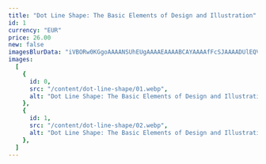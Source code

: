 ```yaml
---
title: "Dot Line Shape: The Basic Elements of Design and Illustration"
id: 1
currency: "EUR"
price: 26.00
new: false
imagesBlurData: "iVBORw0KGgoAAAANSUhEUgAAAAEAAAABCAYAAAAfFcSJAAAADUlEQVR42mN8++HTfwAJcQPQj4u7PwAAAABJRU5ErkJggg=="
images:
  [
    {
      id: 0,
      src: "/content/dot-line-shape/01.webp",
      alt: "Dot Line Shape: The Basic Elements of Design and Illustration",
    },
    {
      id: 1,
      src: "/content/dot-line-shape/02.webp",
      alt: "Dot Line Shape: The Basic Elements of Design and Illustration",
    },
  ]
---
```

